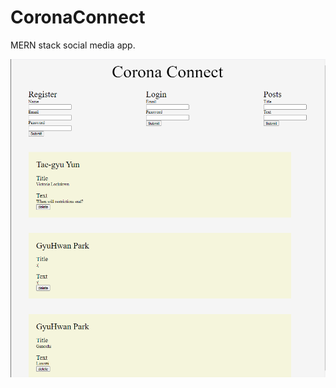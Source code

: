 # CoronaConnect
MERN stack social media app.

<p align="center">
  <img src="corona1.PNG" width="700" title="hover text">
</p>
